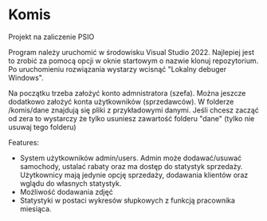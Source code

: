 # Komis
Projekt na zaliczenie PSIO

Program należy uruchomić w środowisku Visual Studio 2022. Najlepiej jest to zrobić za pomocą opcji w oknie startowym o nazwie klonuj repozytorium.
Po uruchomieniu rozwiązania wystarzy wcisnąć "Lokalny debuger Windows".

Na początku trzeba założyć konto admnistratora (szefa). Można jeszcze dodatkowo założyć konta użytkowników (sprzedawców). 
W folderze /komis/dane znajdują się pliki z przykładowymi danymi. Jeśli chcesz zacząć od zera to wystarczy że tylko usuniesz zawartość folderu "dane" (tylko nie usuwaj tego folderu)

Features:
- System użytkowników admin/users. Admin może dodawać/usuwać samochody, ustalać rabaty oraz ma dostęp do statystyk sprzedaży. Użytkownicy mają jedynie opcję sprzedaży, dodawania klientów oraz wglądu do własnych statystyk.
- Możliwość dodawania zdjęć
- Statystyki w postaci wykresów słupkowych z funkcją pracownika miesiąca.
  

